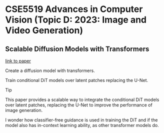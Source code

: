 # CSE5519 Advances in Computer Vision (Topic D: 2023: Image and Video Generation)

## Scalable Diffusion Models with Transformers

[link to paper](https://openaccess.thecvf.com/content/ICCV2023/papers/Peebles_Scalable_Diffusion_Models_with_Transformers_ICCV_2023_paper.pdf)

Create a diffusion model with transformers.

Train conditional DiT models over latent patches replacing the U-Net.

> [!TIP]
>
> This paper provides a scalable way to integrate the conditional DiT models over latent patches, replacing the U-Net to improve the performance of image generation.
> 
> I wonder how classifier-free guidance is used in training the DiT and if the model also has in-context learning ability, as other transformer models do.